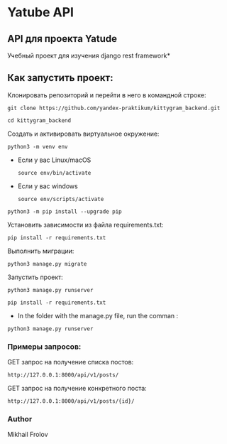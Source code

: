 # Yatube API
## API для проекта Yatude
Учебный проект для изучения django rest framework* 

## Как запустить проект:

Клонировать репозиторий и перейти в него в командной строке:

```
git clone https://github.com/yandex-praktikum/kittygram_backend.git
```

```
cd kittygram_backend
```

Cоздать и активировать виртуальное окружение:

```
python3 -m venv env
```

* Если у вас Linux/macOS

    ```
    source env/bin/activate
    ```

* Если у вас windows

    ```
    source env/scripts/activate
    ```

```
python3 -m pip install --upgrade pip
```

Установить зависимости из файла requirements.txt:

```
pip install -r requirements.txt
```

Выполнить миграции:

```
python3 manage.py migrate
```

Запустить проект:

```
python3 manage.py runserver
```
```
pip install -r requirements.txt
``` 
- In the folder with the manage.py file, run the comman :
```
python3 manage.py runserver
```

### Примеры запросов:
GET запрос на получение списка постов:
```
http://127.0.0.1:8000/api/v1/posts/
```
GET запрос на получение конкретного поста:
```
http://127.0.0.1:8000/api/v1/posts/{id}/
```
### Author
Mikhail Frolov